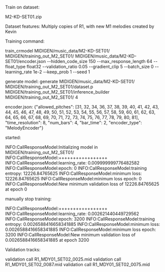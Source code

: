 
Train on dataset:

M2-KD-SET01.zip

Dataset features:
Multiply copies of R1, with new M1 melodies created by Kevin

Training command:

train_crmodel MIDIGEN/music_data/M2-KD-SET01/ MIDIGEN/training_out_M2_SET01/ MIDIGEN/music_data/M2-KD-SET01/encoder.json --hidden_code_size 150 --max_response_length 64 --float_type float32 --validation_ratio 0.05 --gradient_clip 5 --batch_size 0 --learning_rate 1e-2 --keep_prob 1 --seed 1

generate model:
generate MIDIGEN/music_data/M2-KD-SET01/ MIDIGEN/training_out_M2_SET01/dataset.p MIDIGEN/training_out_M2_SET01/inference_builder MIDIGEN/training_out_M2_SET01/ 4

encoder.json:
{"allowed_pitches": [31, 32, 34, 36, 37, 38, 39, 40, 41, 42, 43, 44, 45, 46, 47, 48, 49, 50, 51, 52, 53, 54, 55, 56, 57, 58, 59, 60, 61, 62, 63, 64, 65, 66, 67, 68, 69, 70, 71, 72, 73, 74, 75, 76, 77, 78, 79, 80, 81], "time_resolution": 8, "num_bars": 4, "bar_time": 2, "encoder_type": "MelodyEncoder"}

started:

INFO:CallResponseModel:Initializing model in MIDIGEN/training_out_M2_SET01/
INFO:CallResponseModel:+++++++++++++++++
INFO:CallResponseModel:learning_rate: 0.009999999776482582
INFO:CallResponseModel:epoch: 0
INFO:CallResponseModel:training entropy: 12226.84765625
INFO:CallResponseModel:minimum loss: 12226.84765625
INFO:CallResponseModel:minimum loss epoch: 0
INFO:CallResponseModel:New minimum validation loss of 12226.84765625 at epoch 0

manually stop training:

INFO:CallResponseModel:+++++++++++++++++
INFO:CallResponseModel:learning_rate: 0.002621440449729562
INFO:CallResponseModel:epoch: 3200
INFO:CallResponseModel:training entropy: 0.0026588416658341885
INFO:CallResponseModel:minimum loss: 0.0026588416658341885
INFO:CallResponseModel:minimum loss epoch: 3200
INFO:CallResponseModel:New minimum validation loss of 0.0026588416658341885 at epoch 3200

Validation tracks:

validation call R1_MDY01_SET02_0025.mid
validation call R1_MDY01_SET02_0087.mid
validation call R1_MDY01_SET02_0075.mid
